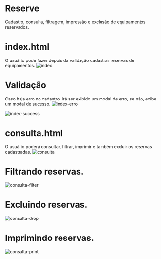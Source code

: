 # Reserve
Cadastro, consulta, filtragem, impressão e exclusão de equipamentos reservados.
# index.html
O usuário pode fazer depois da validação cadastrar reservas de equipamentos.
![index](https://user-images.githubusercontent.com/39635734/41573417-eefbb082-7352-11e8-949a-339f1256ab27.jpg)
# Validação
Caso haja erro no cadastro, irá ser exibido um modal de erro, se não, exibe um modal de sucesso.
![index-erro](https://user-images.githubusercontent.com/39635734/41573443-18a72786-7353-11e8-8c2e-364ba639de19.jpg)

![index-success](https://user-images.githubusercontent.com/39635734/41573481-4cce9c9c-7353-11e8-96b4-0b7d5ce73396.jpg)
# consulta.html
O usuário poderá consultar, filtrar, imprimir e também excluir os reservas cadastradas.
![consulta](https://user-images.githubusercontent.com/39635734/41573508-5b6727d8-7353-11e8-87b3-44ca71c1a54b.jpg)
# Filtrando reservas.
![consulta-filter](https://user-images.githubusercontent.com/39635734/41573588-df3bffb6-7353-11e8-9bfb-24fa0eeeb5cf.jpg)
# Excluindo reservas.
![consulta-drop](https://user-images.githubusercontent.com/39635734/41573678-3fb72c3a-7354-11e8-9fea-f51777b53b9c.jpg)
# Imprimindo reservas.
![consulta-print](https://user-images.githubusercontent.com/39635734/41573750-97775788-7354-11e8-8bba-28acbec5a5ff.jpg)